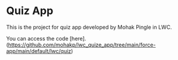 # Quiz App

This is the project for quiz app developed by Mohak Pingle in LWC.

You can access the code [here].(https://github.com/mohakp/lwc_quize_app/tree/main/force-app/main/default/lwc/quiz)
